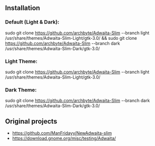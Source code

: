 ## Installation

### Default (Light & Dark):

sudo git clone https://github.com/archbyte/Adwaita-Slim --branch light /usr/share/themes/Adwaita-Slim-Light/gtk-3.0/ && sudo git clone https://github.com/archbyte/Adwaita-Slim --branch dark /usr/share/themes/Adwaita-Slim-Dark/gtk-3.0/

### Light Theme: 

sudo git clone https://github.com/archbyte/Adwaita-Slim --branch light /usr/share/themes/Adwaita-Slim-Light/gtk-3.0/

### Dark Theme:

sudo git clone https://github.com/archbyte/Adwaita-Slim --branch dark /usr/share/themes/Adwaita-Slim-Dark/gtk-3.0/

## Original projects
- https://github.com/ManFridayy/NewAdwaita-slim
- https://download.gnome.org/misc/testing/Adwaita/
